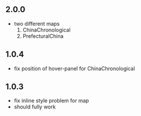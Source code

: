 ## 2.0.0
* two different maps
    1. ChinaChronological
    2. PrefecturalChina

## 1.0.4
* fix position of hover-panel for ChinaChronological

## 1.0.3
* fix inline style problem for map
* should fully work
